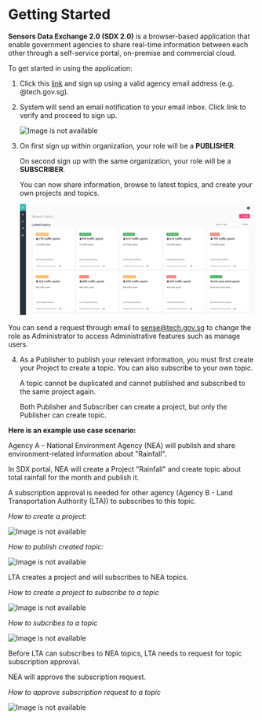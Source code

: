 
# Getting Started

**Sensors Data Exchange 2.0 (SDX 2.0)** is a browser-based application that enable government agencies to share real-time information between each other through a self-service portal, on-premise and commercial cloud.

To get started in using the application:

1. Click this [link](https://sdx.sensors.gov.sg/sdx/home) and sign up using a valid agency email address (e.g. @tech.gov.sg). 

2. System will send an email notification to your email inbox. Click link to verify and proceed to sign up. 
   
   ![Image is not available](assets/vid0howtosignup.gif)
   
3. On first sign up within organization, your role will be a **PUBLISHER**. 

   On second sign up with the same organization, your role will be a **SUBSCRIBER**.

   You can now share information, browse to latest topics, and create your own projects and topics.

   ![Image is not available](assets/Fig1.png)

You can send a request through email to <sense@tech.gov.sg> to change the role as Administrator to access Administrative features such as manage users.

4. As a Publisher to publish your relevant information, you must first create your Project to create a topic. You can   also subscribe to your own topic. 

   A topic cannot be duplicated and cannot published and subscribed to the same project again. 
   
   Both Publisher and Subscriber can create a project, but only the Publisher can create topic. 
   
**Here is an example use case scenario:**
   
Agency A - National Environment Agency (NEA) will publish and share environment-related information about "Rainfall". 

In SDX portal, NEA will create a Project "Rainfall" and create topic about total rainfall for the month and publish it. 

A subscription approval is needed for other agency (Agency B - Land Transportation Authority (LTA)) to subscribes to this topic.
   
*How to create a project:*

![Image is not available](vid1createproject.gif)

*How to publish created topic:*
   
![Image is not available](vid2publishtopic.gif)
   
LTA creates a project and will subscribes to NEA topics.
   
*How to create a project to subscribe to a topic*
   
![Image is not available](vid3createprojectforsubscribe.gif)
   
*How to subcribes to a topic*
   
![Image is not available](vid4subscribetotopic.gif)
   
Before LTA can subscribes to NEA topics, LTA needs to request for topic subscription approval. 

NEA will approve the subscription request. 
  
*How to approve subscription request to a topic*
   
![Image is not available](vid5approvedsubscribetopic.gif)
   


